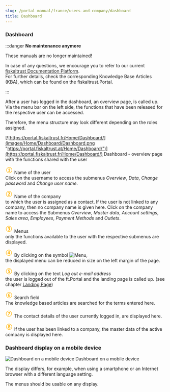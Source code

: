 ```yaml
---
slug: /portal-manual/france/users-and-company/dashboard
title: Dashboard
---
```


### Dashboard

:::danger **No maintenance anymore**

These manuals are no longer maintained! 

In case of any questions, we encourage you to refer to our current [fiskaltrust Documentation Platform](https://docs.fiskaltrust.cloud).  
For further details, check the corresponding Knowledge Base Articles (KBA), which can be found on the fiskaltrust.Portal.

:::

After a user has logged in the dashboard, an overview page, is called up. Via the menu bar on the left side, the functions that have been released for the respective user can be accessed.

Therefore, the menu structure may look different depending on the roles assigned.

[![https://portal.fiskaltrust.fr/Home/Dashboard/](images/Home/Dashboard/Dashboard.png "https://portal.fiskaltrust.at/Home/Dashboard/")](https://portal.fiskaltrust.fr/Home/Dashboard/)
Dashboard - overview page with the functions shared with the user

![Number 1](../images/Numbers/circle-1o.png) Name of the user<br />Click on the username to access the submenus *Overview*, *Data*, *Change password* and *Change user name*.

![Number 2](../images/Numbers/circle-2o.png) Name of the company<br />to which the user is assigned as a contact. If the user is not linked to any company, then no company name is given here. Click on the company name to access the Submenus *Overview*, *Master data*, *Account settings*, *Sales area*, *Employees*, *Payment Methods* and *Outlets*.

![Number 3](../images/Numbers/circle-3o.png) Menus<br />only the functions available to the user with the respective submenus are displayed.

![Number 4](../images/Numbers/circle-4o.png) By clicking on the symbol ![Menu](../images/Buttons/028.png "Menu"),<br />the displayed menu can be reduced in size on the left margin of the page.

![Number 5](../images/Numbers/circle-5o.png) By clicking on the text _Log out e-mail address_<br />the user is logged out of the ft.Portal and the landing page is called up. (see chapter [Landing Page](portal.md#landing-page))

![Number 6](../images/Numbers/circle-6o.png) Search field<br />The knowledge based articles are searched for the terms entered here.

![Number 7](../images/Numbers/circle-7o.png) The contact details of the user currently logged in, are displayed here.

![Number 8](../images/Numbers/circle-8o.png) If the user has been linked to a company, the master data of the active company is displayed here.

### Dashboard display on a mobile device

![Dashboard on a mobile device](../handbook-at/images/portal-sandbox.fiskaltrust.at/Home/Dashboard/002.png)
Dashboard on a mobile device

The display differs, for example, when using a smartphone or an Internet browser with a different language setting.

The menus should be usable on any display.
